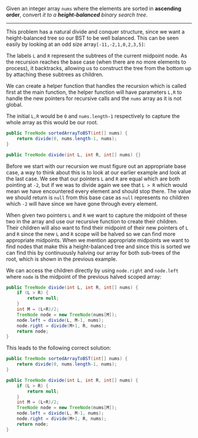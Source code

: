 Given an integer array `nums` where the elements are sorted in **ascending order**, convert _it to a_ **_height-balanced_** _binary search tree_.
***
This problem has a natural divide and conquer structure, since we want a height-balanced tree so our BST to be well balanced. This can be seen easily by looking at an odd size array`[-11,-2,1,0,2,3,5]`:

The labels `L` and `R` represent the subtrees of the current midpoint node. As the recursion reaches the base case (when there are no more elements to process), it backtracks, allowing us to construct the tree from the bottom up by attaching these subtrees as children.

We can create a helper function that handles the recursion which is called first at the main function, the helper function will have parameters `L,R` to handle the new pointers for recursive calls and the `nums` array as it is not global.

The initial `L,R` would be `0` and `nums.length-1` respectively to capture the whole array as this would be our root.
```java
public TreeNode sortedArrayToBST(int[] nums) {
	return divide(0, nums.length-1, nums);
}

public TreeNode divide(int L, int R, int[] nums) {}
```
Before we start with our recursion we must figure out an appropriate base case, a way to think about this is to look at our earlier example and look at the last case. We see that our pointers `L` and `R` are equal which are both pointing at `-2`, but if we was to divide again we see that `L > R` which would mean we have encountered every element and should stop there. The value we should return is `null` from this base case as `null` represents no children which `-2` will have since we have gone through every element.

When given two pointers `L` and `R` we want to capture the midpoint of these two in the array and use our recursive function to create their children. Their children will also want to find their midpoint of their new pointers of `L` and `R` since the new `L` and `R` scope will be halved so we can find more appropriate midpoints. When we mention appropriate midpoints we want to find nodes that make this a height-balanced tree and since this is sorted we can find this by continuously halving our array for both sub-trees of the root, which is shown in the previous example.

We can access the children directly by using `node.right` and `node.left` where `node` is the midpoint of the previous halved scoped array:
```java
public TreeNode divide(int L, int R, int[] nums) {
	if (L > R) {
		return null;
	}
	int M = (L+R)/2;
	TreeNode node = new TreeNode(nums[M]);
	node.left = divide(L, M-1, nums);
	node.right = divide(M+1, R, nums);
	return node;
} 
```
This leads to the following correct solution:
```java
public TreeNode sortedArrayToBST(int[] nums) {
	return divide(0, nums.length-1, nums);
}

public TreeNode divide(int L, int R, int[] nums) {
	if (L > R) {
		return null;
	}
	int M = (L+R)/2;
	TreeNode node = new TreeNode(nums[M]);
	node.left = divide(L, M-1, nums);
	node.right = divide(M+1, R, nums);
	return node;
} 
```